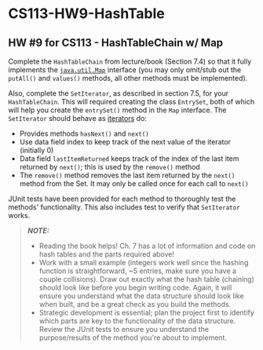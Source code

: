 # CS113-HW9-HashTable
## HW #9 for CS113 - HashTableChain w/ Map

Complete the `HashTableChain` from lecture/book (Section 7.4) so that it fully implements the [`java.util.Map`](https://docs.oracle.com/javase/7/docs/api/java/util/Map.html) interface (you may only omit/stub out the `putAll()` and `values()` methods, all other methods must be implemented).

Also, complete the `SetIterator`, as described in section 7.5, for your `HashTableChain`.  This will required creating the class `EntrySet`, both of which will help you create the `entrySet()` method in the `Map` interface.  The `SetIterator` should behave as [iterators](https://docs.oracle.com/javase/7/docs/api/java/util/Iterator.html) do:
- Provides methods `hasNext()` and `next()`
- Use data field index to keep track of the next value of the iterator (initially 0)
- Data field `lastItemReturned` keeps track of the index of the last item returned by `next()`; this is used by the `remove()` method
- The `remove()` method removes the last item returned by the `next()` method from the Set. It may only be called once for each call to `next()`

JUnit tests have been provided for each method to thoroughly test the methods' functionality.  This also includes test to verify that `SetIterator` works.

> ***NOTE:***
> - Reading the book helps! Ch. 7 has a lot of information and code on hash tables and the parts required above!
> - Work with a small example (integers work well since the hashing function is straightforward, ~5 entries, make sure you have a couple collisions). Draw out exactly what the hash table (chaining) should look like before you begin writing code. Again, it will ensure you understand what the data structure should look like when built, and be a great check as you build the methods.
> - Strategic development is essential; plan the project first to identify which parts are key to the functionality of the data structure. Review the JUnit tests to ensure you understand the purpose/results of the method you're about to implement.
